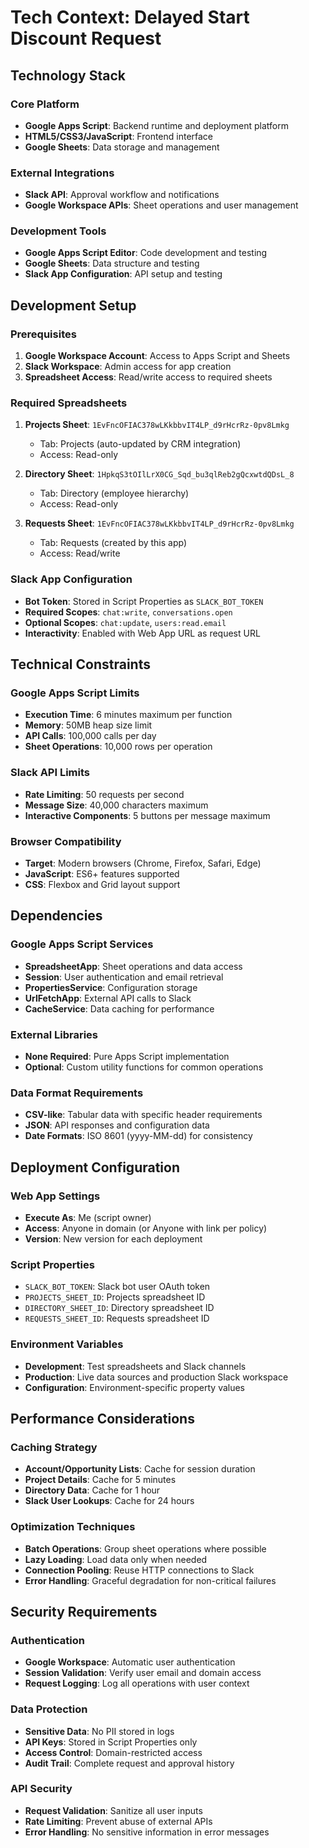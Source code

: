 # Tech Context: Delayed Start Discount Request

## Technology Stack

### Core Platform
- **Google Apps Script**: Backend runtime and deployment platform
- **HTML5/CSS3/JavaScript**: Frontend interface
- **Google Sheets**: Data storage and management

### External Integrations
- **Slack API**: Approval workflow and notifications
- **Google Workspace APIs**: Sheet operations and user management

### Development Tools
- **Google Apps Script Editor**: Code development and testing
- **Google Sheets**: Data structure and testing
- **Slack App Configuration**: API setup and testing

## Development Setup

### Prerequisites
1. **Google Workspace Account**: Access to Apps Script and Sheets
2. **Slack Workspace**: Admin access for app creation
3. **Spreadsheet Access**: Read/write access to required sheets

### Required Spreadsheets
1. **Projects Sheet**: `1EvFncOFIAC378wLKkbbvIT4LP_d9rHcrRz-0pv8Lmkg`
   - Tab: Projects (auto-updated by CRM integration)
   - Access: Read-only

2. **Directory Sheet**: `1HpkqS3tOIlLrX0CG_Sqd_bu3qlReb2gQcxwtdQDsL_8`
   - Tab: Directory (employee hierarchy)
   - Access: Read-only

3. **Requests Sheet**: `1EvFncOFIAC378wLKkbbvIT4LP_d9rHcrRz-0pv8Lmkg`
   - Tab: Requests (created by this app)
   - Access: Read/write

### Slack App Configuration
- **Bot Token**: Stored in Script Properties as `SLACK_BOT_TOKEN`
- **Required Scopes**: `chat:write`, `conversations.open`
- **Optional Scopes**: `chat:update`, `users:read.email`
- **Interactivity**: Enabled with Web App URL as request URL

## Technical Constraints

### Google Apps Script Limits
- **Execution Time**: 6 minutes maximum per function
- **Memory**: 50MB heap size limit
- **API Calls**: 100,000 calls per day
- **Sheet Operations**: 10,000 rows per operation

### Slack API Limits
- **Rate Limiting**: 50 requests per second
- **Message Size**: 40,000 characters maximum
- **Interactive Components**: 5 buttons per message maximum

### Browser Compatibility
- **Target**: Modern browsers (Chrome, Firefox, Safari, Edge)
- **JavaScript**: ES6+ features supported
- **CSS**: Flexbox and Grid layout support

## Dependencies

### Google Apps Script Services
- **SpreadsheetApp**: Sheet operations and data access
- **Session**: User authentication and email retrieval
- **PropertiesService**: Configuration storage
- **UrlFetchApp**: External API calls to Slack
- **CacheService**: Data caching for performance

### External Libraries
- **None Required**: Pure Apps Script implementation
- **Optional**: Custom utility functions for common operations

### Data Format Requirements
- **CSV-like**: Tabular data with specific header requirements
- **JSON**: API responses and configuration data
- **Date Formats**: ISO 8601 (yyyy-MM-dd) for consistency

## Deployment Configuration

### Web App Settings
- **Execute As**: Me (script owner)
- **Access**: Anyone in domain (or Anyone with link per policy)
- **Version**: New version for each deployment

### Script Properties
- `SLACK_BOT_TOKEN`: Slack bot user OAuth token
- `PROJECTS_SHEET_ID`: Projects spreadsheet ID
- `DIRECTORY_SHEET_ID`: Directory spreadsheet ID
- `REQUESTS_SHEET_ID`: Requests spreadsheet ID

### Environment Variables
- **Development**: Test spreadsheets and Slack channels
- **Production**: Live data sources and production Slack workspace
- **Configuration**: Environment-specific property values

## Performance Considerations

### Caching Strategy
- **Account/Opportunity Lists**: Cache for session duration
- **Project Details**: Cache for 5 minutes
- **Directory Data**: Cache for 1 hour
- **Slack User Lookups**: Cache for 24 hours

### Optimization Techniques
- **Batch Operations**: Group sheet operations where possible
- **Lazy Loading**: Load data only when needed
- **Connection Pooling**: Reuse HTTP connections to Slack
- **Error Handling**: Graceful degradation for non-critical failures

## Security Requirements

### Authentication
- **Google Workspace**: Automatic user authentication
- **Session Validation**: Verify user email and domain access
- **Request Logging**: Log all operations with user context

### Data Protection
- **Sensitive Data**: No PII stored in logs
- **API Keys**: Stored in Script Properties only
- **Access Control**: Domain-restricted access
- **Audit Trail**: Complete request and approval history

### API Security
- **Request Validation**: Sanitize all user inputs
- **Rate Limiting**: Prevent abuse of external APIs
- **Error Handling**: No sensitive information in error messages
